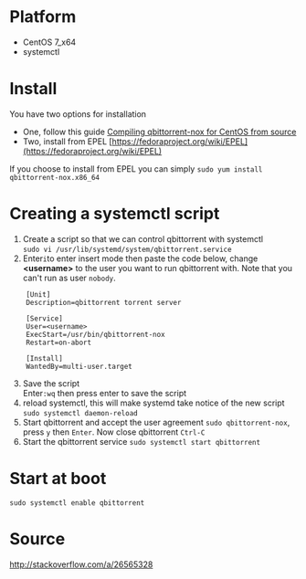 # Platform
* CentOS 7_x64
* systemctl

# Install
You have two options for installation

* One, follow this guide [Compiling qbittorrent-nox for CentOS from source](wiki/Compiling-qbittorrent-nox-for-CentOS-from-source)
* Two, install from EPEL [https://fedoraproject.org/wiki/EPEL](https://fedoraproject.org/wiki/EPEL)

If you choose to install from EPEL you can simply `sudo yum install qbittorrent-nox.x86_64`

# Creating a systemctl script
1. Create a script so that we can control qbittorrent with systemctl  
`sudo vi /usr/lib/systemd/system/qbittorrent.service`  
2. Enter`i`to enter insert mode then paste the code below, change **\<username\>** to the user you want to run qbittorrent with. Note that you can't run as user `nobody`.    
```
    [Unit]
    Description=qbittorrent torrent server
    
    [Service]
    User=<username>
    ExecStart=/usr/bin/qbittorrent-nox
    Restart=on-abort
    
    [Install]
    WantedBy=multi-user.target
```
3. Save the script  
Enter`:wq` then press enter to save the script  
4. reload systemctl, this will make systemd take notice of the new script  
`sudo systemctl daemon-reload`  
5. Start qbittorrent and accept the user agreement
`sudo qbittorrent-nox`, press `y` then `Enter`. Now close qbittorrent `Ctrl-C`
5. Start the qbittorrent service
`sudo systemctl start qbittorrent`  

# Start at boot
`sudo systemctl enable qbittorrent`

# Source
http://stackoverflow.com/a/26565328